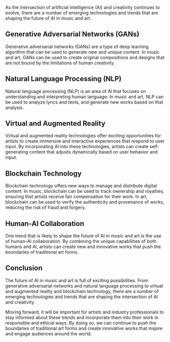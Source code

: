 
As the intersection of artificial intelligence (AI) and creativity continues to evolve, there are a number of emerging technologies and trends that are shaping the future of AI in music and art.

Generative Adversarial Networks (GANs)
--------------------------------------

Generative adversarial networks (GANs) are a type of deep learning algorithm that can be used to generate new and unique content. In music and art, GANs can be used to create original compositions and designs that are not bound by the limitations of human creativity.

Natural Language Processing (NLP)
---------------------------------

Natural language processing (NLP) is an area of AI that focuses on understanding and interpreting human language. In music and art, NLP can be used to analyze lyrics and texts, and generate new works based on that analysis.

Virtual and Augmented Reality
-----------------------------

Virtual and augmented reality technologies offer exciting opportunities for artists to create immersive and interactive experiences that respond to user input. By incorporating AI into these technologies, artists can create self-generating content that adjusts dynamically based on user behavior and input.

Blockchain Technology
---------------------

Blockchain technology offers new ways to manage and distribute digital content. In music, blockchain can be used to track ownership and royalties, ensuring that artists receive fair compensation for their work. In art, blockchain can be used to verify the authenticity and provenance of works, reducing the risk of fraud and forgery.

Human-AI Collaboration
----------------------

One trend that is likely to shape the future of AI in music and art is the use of human-AI collaboration. By combining the unique capabilities of both humans and AI, artists can create new and innovative works that push the boundaries of traditional art forms.

Conclusion
----------

The future of AI in music and art is full of exciting possibilities. From generative adversarial networks and natural language processing to virtual and augmented reality and blockchain technology, there are a number of emerging technologies and trends that are shaping the intersection of AI and creativity.

Moving forward, it will be important for artists and industry professionals to stay informed about these trends and incorporate them into their work in responsible and ethical ways. By doing so, we can continue to push the boundaries of traditional art forms and create innovative works that inspire and engage audiences around the world.
